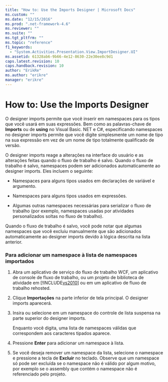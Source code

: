 ```yaml
---
title: "How to: Use the Imports Designer | Microsoft Docs"
ms.custom: ""
ms.date: "12/15/2016"
ms.prod: ".net-framework-4.6"
ms.reviewer: ""
ms.suite: ""
ms.tgt_pltfrm: ""
ms.topic: "reference"
f1_keywords: 
  - "System.Activities.Presentation.View.ImportDesigner.UI"
ms.assetid: 61328ab6-9b66-4e12-8630-22e30ee8c9d1
caps.latest.revision: 10
caps.handback.revision: 10
author: "ErikRe"
ms.author: "erikre"
manager: "erikre"
---
```

# How to: Use the Imports Designer
O designer imports permite que você inserir em namespaces para os tipos que você usará em suas expressões.  Bem como as palavras\-chave de **Imports** ou de **using** no Visual Basic. NET e C\#, especificando namespaces no designer imports permite que você digite simplesmente um nome de tipo na sua expressão em vez de um nome de tipo totalmente qualificado de versão.  
  
 O designer imports reage a alterações na interface do usuário e as alterações feitas quando o fluxo de trabalho é salvo.  Quando o fluxo de trabalho é salvo, namespaces podem ser adicionados automaticamente ao designer imports.  Eles incluem o seguinte:  
  
-   Namespaces para alguns tipos usados em declarações de variável e argumento.  
  
-   Namespaces para alguns tipos usados em expressões.  
  
-   Algumas outras namespaces necessárias para serializar o fluxo de trabalho \(por exemplo, namespaces usadas por atividades personalizados soltas no fluxo de trabalho\).  
  
 Quando o fluxo de trabalho é salvo, você pode notar que algumas namespaces que você excluiu manualmente que são adicionados automaticamente ao designer imports devido à lógica descrita na lista anterior.  
  
### Para adicionar um namespace à lista de namespaces importados  
  
1.  Abra um aplicativo de serviço do fluxo de trabalho WCF, um aplicativo de console de fluxo de trabalho, ou um projeto de biblioteca de atividade em [!INCLUDE[vs2010](../modeling/includes/vs2010_md.md)] ou em um aplicativo de fluxo de trabalho rehosted.  
  
2.  Clique **Importações** na parte inferior de tela principal.  O designer imports aparecerá.  
  
3.  Insira ou selecione em um namespace do controle de lista suspensa na parte superior do designer imports.  
  
     Enquanto você digita, uma lista de namespaces válidas que correspondem aos caracteres tipados aparece.  
  
4.  Pressione **Enter** para adicionar um namespace à lista.  
  
5.  Se você deseja remover um namespace da lista, selecione o namespace e pressione a tecla de **Excluir** no teclado.  Observe que um namespace só pode ser excluída se o namespace não é válido por algum motivo, por exemplo se o assembly que contém o namespace não é referenciado pelo projeto.